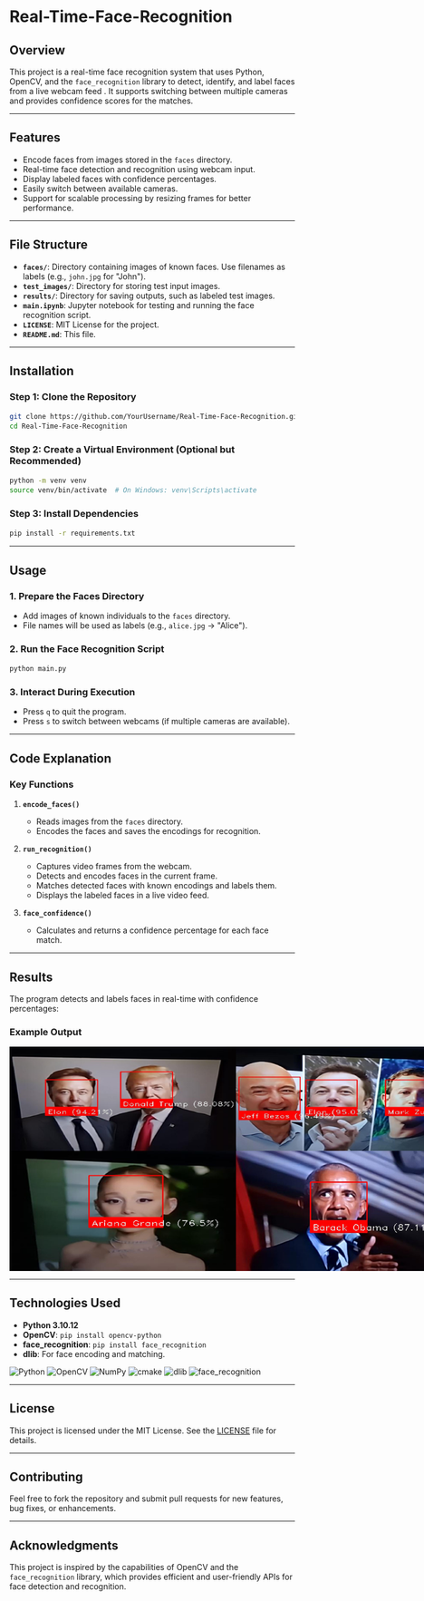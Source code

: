 # Real-Time-Face-Recognition

## Overview

This project is a real-time face recognition system that uses Python, OpenCV, and the `face_recognition` library to detect, identify, and label faces from a live webcam feed . It supports switching between multiple cameras and provides confidence scores for the matches.

---

## Features

- Encode faces from images stored in the `faces` directory.
- Real-time face detection and recognition using webcam input.
- Display labeled faces with confidence percentages.
- Easily switch between available cameras.
- Support for scalable processing by resizing frames for better performance.

---

## File Structure

- **`faces/`**: Directory containing images of known faces. Use filenames as labels (e.g., `john.jpg` for "John").
- **`test_images/`**: Directory for storing test input images.
- **`results/`**: Directory for saving outputs, such as labeled test images.
- **`main.ipynb`**: Jupyter notebook for testing and running the face recognition script.
- **`LICENSE`**: MIT License for the project.
- **`README.md`**: This file.

---

## Installation

### Step 1: Clone the Repository

```bash
git clone https://github.com/YourUsername/Real-Time-Face-Recognition.git
cd Real-Time-Face-Recognition
```

### Step 2: Create a Virtual Environment (Optional but Recommended)

```bash
python -m venv venv
source venv/bin/activate  # On Windows: venv\Scripts\activate
```

### Step 3: Install Dependencies

```bash
pip install -r requirements.txt
```

---

## Usage

### 1. Prepare the Faces Directory

- Add images of known individuals to the `faces` directory.
- File names will be used as labels (e.g., `alice.jpg` → "Alice").

### 2. Run the Face Recognition Script

```bash
python main.py
```

### 3. Interact During Execution

- Press `q` to quit the program.
- Press `s` to switch between webcams (if multiple cameras are available).

---

## Code Explanation

### Key Functions

1. **`encode_faces()`**
   - Reads images from the `faces` directory.
   - Encodes the faces and saves the encodings for recognition.

2. **`run_recognition()`**
   - Captures video frames from the webcam.
   - Detects and encodes faces in the current frame.
   - Matches detected faces with known encodings and labels them.
   - Displays the labeled faces in a live video feed.

3. **`face_confidence()`**
   - Calculates and returns a confidence percentage for each face match.

---

## Results

The program detects and labels faces in real-time with confidence percentages:

### Example Output

<div style="display: flex; justify-content: space-between;">
  <img src="results/1.1.jpg" alt="1.1" width="400"/>
  <img src="results/2.1.jpg" alt="2.1" width="400"/>
</div>
<div style="display: flex; justify-content: space-between;">
  <img src="results/3.jpg" alt="3" width="400"/>
  <img src="results/4.jpg" alt="4" width="400"/>
</div>

---

## Technologies Used

- **Python 3.10.12**
- **OpenCV**: `pip install opencv-python`
- **face_recognition**: `pip install face_recognition`
- **dlib**: For face encoding and matching.

![Python](https://img.shields.io/badge/python-3670A0?logo=python&logoColor=FFFF00)
![OpenCV](https://img.shields.io/badge/opencv-%23white.svg?logo=opencv&logoColor=white)
![NumPy](https://img.shields.io/badge/numpy-%23013243.svg?logo=numpy&logoColor=white)
![cmake](https://img.shields.io/badge/cmake_-red)
![dlib](https://img.shields.io/badge/dlib_-purple)
![face_recognition](https://img.shields.io/badge/face_recognition_-brown)

---

## License

This project is licensed under the MIT License. See the [LICENSE](LICENSE) file for details.

---

## Contributing

Feel free to fork the repository and submit pull requests for new features, bug fixes, or enhancements.

---

## Acknowledgments

This project is inspired by the capabilities of OpenCV and the `face_recognition` library, which provides efficient and user-friendly APIs for face detection and recognition.
